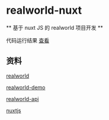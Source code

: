 # realworld-nuxt


** 基于 nuxt JS 的 realworld 项目开发 **

代码运行结果 [查看](http://101.35.2.170:3000)


## 资料
[realworld](https://realworld-docs.netlify.app/)

[realworld-demo](https://demo.realworld.io/)

[realworld-api](https://api.realworld.io/api-docs/#/)

[nuxtjs](https://nuxtjs.org/)
